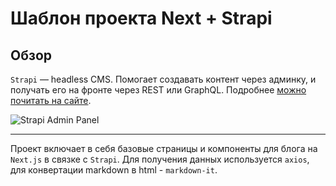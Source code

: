 # Шаблон проекта Next + Strapi

## Обзор

`Strapi` — headless CMS. Помогает создавать контент через админку, и получать его на фронте через REST или GraphQL. Подробнее [можно почитать на сайте](https://strapi.io/).

![Strapi Admin Panel](https://raw.githubusercontent.com/strapi/strapi/0bcebf77b37182fe021cb59cc19be8f5db4a18ac/public/assets/administration_panel.png "Strapi Admin Panel")

---

Проект включает в себя базовые страницы и компоненты для блога на `Next.js` в связке с `Strapi`. Для получения данных используется `axios`, для конвертации markdown в html - `markdown-it`.
